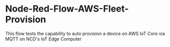 # Node-Red-Flow-AWS-Fleet-Provision
This flow tests the capability to auto provision a device on AWS IoT Core via MQTT on NCD's IoT Edge Computer
